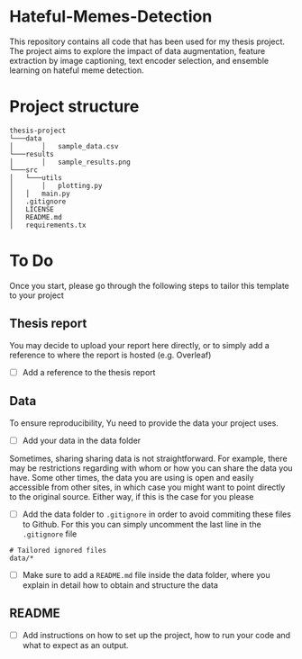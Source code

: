 # Hateful-Memes-Detection
This repository contains all code that has been used for my thesis project. The project aims to explore the impact of data augmentation, feature extraction by image captioning, text encoder selection, and ensemble learning on hateful meme detection.

# Project structure

```
thesis-project
└───data
│       │   sample_data.csv 
└───results
│       │   sample_results.png 
└───src
│   └───utils
│       │   plotting.py
│   │   main.py
│   .gitignore
│   LICENSE
│   README.md
│   requirements.tx
```

# To Do
Once you start, please go through the following steps to tailor this template to your project

## Thesis report
You may decide to upload your report here directly, or to simply add a reference to where the report is hosted (e.g. Overleaf)
- [ ] Add a reference to the thesis report

## Data 
To ensure reproducibility, Yu need to provide the data your project uses.
- [ ] Add your data in the data folder

Sometimes, sharing sharing data is not straightforward. For example, there may be restrictions regarding with whom or how you can share the data you have. Some other times, the data you are using is open and easily accessible from other sites, in which case you might want to point directly to the original source. Either way, if this is the case for you please 
- [ ] Add the data folder to ``.gitignore`` in order to avoid commiting these files to Github. For this you can simply uncomment the last line in the ``.gitignore`` file  
```
# Tailored ignored files
data/*
```
- [ ] Make sure to add a ``README.md`` file inside the data folder, where you explain in detail how to obtain and structure the data

## README
- [ ] Add instructions on how to set up the project, how to run your code and what to expect as an output.
